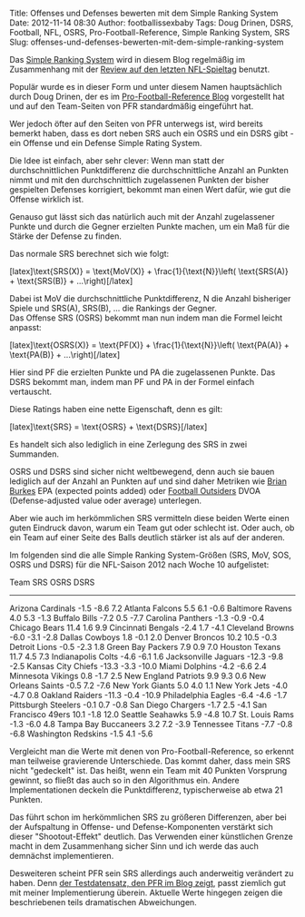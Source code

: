 Title: Offenses und Defenses bewerten mit dem Simple Ranking System
Date: 2012-11-14 08:30
Author: footballissexbaby
Tags: Doug Drinen, DSRS, Football, NFL, OSRS, Pro-Football-Reference, Simple Ranking System, SRS
Slug: offenses-und-defenses-bewerten-mit-dem-simple-ranking-system

Das [Simple Ranking System][] wird in diesem Blog regelmäßig im
Zusammenhang mit der [Review auf den letzten NFL-Spieltag][] benutzt.

Populär wurde es in dieser Form und unter diesem Namen hauptsächlich
durch Doug Drinen, der es im [Pro-Football-Reference Blog][] vorgestellt
hat und auf den Team-Seiten von PFR standardmäßig eingeführt hat.

Wer jedoch öfter auf den Seiten von PFR unterwegs ist, wird bereits
bemerkt haben, dass es dort neben SRS auch ein OSRS und ein DSRS gibt -
ein Offense und ein Defense Simple Rating System.

Die Idee ist einfach, aber sehr clever: Wenn man statt der
durchschnittlichen Punktdifferenz die durchschnittliche Anzahl an
Punkten nimmt und mit den durchschnittlich zugelassenen Punkten der
bisher gespielten Defenses korrigiert, bekommt man einen Wert dafür, wie
gut die Offense wirklich ist.

Genauso gut lässt sich das natürlich auch mit der Anzahl zugelassener
Punkte und durch die Gegner erzielten Punkte machen, um ein Maß für die
Stärke der Defense zu finden.

Das normale SRS berechnet sich wie folgt:

[latex]\\text{SRS(X)} = \\text{MoV(X)} + \\frac{1}{\\text{N}}\\left(
\\text{SRS(A)} + \\text{SRS(B)} + ...\\right)[/latex]

Dabei ist MoV die durchschnittliche Punktdifferenz, N die Anzahl
bisheriger Spiele und SRS(A), SRS(B), ... die Rankings der Gegner.  
Das Offense SRS (OSRS) bekommt man nun indem man die Formel leicht
anpasst:

[latex]\\text{OSRS(X)} = \\text{PF(X)} + \\frac{1}{\\text{N}}\\left(
\\text{PA(A)} + \\text{PA(B)} + ...\\right)[/latex]

Hier sind PF die erzielten Punkte und PA die zugelassenen Punkte. Das
DSRS bekommt man, indem man PF und PA in der Formel einfach vertauscht.

Diese Ratings haben eine nette Eigenschaft, denn es gilt:

[latex]\\text{SRS} = \\text{OSRS} + \\text{DSRS}[/latex]

Es handelt sich also lediglich in eine Zerlegung des SRS in zwei
Summanden.

OSRS und DSRS sind sicher nicht weltbewegend, denn auch sie bauen
lediglich auf der Anzahl an Punkten auf und sind daher Metriken wie
[Brian Burkes][] EPA (expected points added) oder [Football Outsiders][]
DVOA (Defense-adjusted value oder average) unterlegen.

Aber wie auch im herkömmlichen SRS vermitteln diese beiden Werte einen
guten Eindruck davon, warum ein Team gut oder schlecht ist. Oder auch,
ob ein Team auf einer Seite des Balls deutlich stärker ist als auf der
anderen.

Im folgenden sind die alle Simple Ranking System-Größen (SRS, MoV, SOS,
OSRS und DSRS) für die NFL-Saison 2012 nach Woche 10 aufgelistet:

  Team                   SRS     OSRS   DSRS
  ---------------------- ------- ------ -------
  Arizona Cardinals      -1.5    -8.6   7.2
  Atlanta Falcons        5.5     6.1    -0.6
  Baltimore Ravens       4.0     5.3    -1.3
  Buffalo Bills          -7.2    0.5    -7.7
  Carolina Panthers      -1.3    -0.9   -0.4
  Chicago Bears          11.4    1.6    9.9
  Cincinnati Bengals     -2.4    1.7    -4.1
  Cleveland Browns       -6.0    -3.1   -2.8
  Dallas Cowboys         1.8     -0.1   2.0
  Denver Broncos         10.2    10.5   -0.3
  Detroit Lions          -0.5    -2.3   1.8
  Green Bay Packers      7.9     0.9    7.0
  Houston Texans         11.7    4.5    7.3
  Indianapolis Colts     -4.6    -6.1   1.6
  Jacksonville Jaguars   -12.3   -9.8   -2.5
  Kansas City Chiefs     -13.3   -3.3   -10.0
  Miami Dolphins         -4.2    -6.6   2.4
  Minnesota Vikings      0.8     -1.7   2.5
  New England Patriots   9.9     9.3    0.6
  New Orleans Saints     -0.5    7.2    -7.6
  New York Giants        5.0     4.0    1.1
  New York Jets          -4.0    -4.7   0.8
  Oakland Raiders        -11.3   -0.4   -10.9
  Philadelphia Eagles    -6.4    -4.6   -1.7
  Pittsburgh Steelers    -0.1    0.7    -0.8
  San Diego Chargers     -1.7    2.5    -4.1
  San Francisco 49ers    10.1    -1.8   12.0
  Seattle Seahawks       5.9     -4.8   10.7
  St. Louis Rams         -1.3    -6.0   4.8
  Tampa Bay Buccaneers   3.2     7.2    -3.9
  Tennessee Titans       -7.7    -0.8   -6.8
  Washington Redskins    -1.5    4.1    -5.6

Vergleicht man die Werte mit denen von Pro-Football-Reference, so
erkennt man teilweise gravierende Unterschiede. Das kommt daher, dass
mein SRS nicht "gedeckelt" ist. Das heißt, wenn ein Team mit 40 Punkten
Vorsprung gewinnt, so fließt das auch so in den Algorithmus ein. Andere
Implementationen deckeln die Punktdifferenz, typischerweise ab etwa 21
Punkten.

Das führt schon im herkömmlichen SRS zu größeren Differenzen, aber bei
der Aufspaltung in Offense- und Defense-Komponenten verstärkt sich
dieser "Shootout-Effekt" deutlich. Das Verwenden einer künstlichen
Grenze macht in dem Zusammenhang sicher Sinn und ich werde das auch
demnächst implementieren.

Desweiteren scheint PFR sein SRS allerdings auch anderweitig verändert
zu haben. Denn [der Testdatensatz, den PFR im Blog zeigt][], passt
ziemlich gut mit meiner Implementierung überein. Aktuelle Werte hingegen
zeigen die beschriebenen teils dramatischen Abweichungen.

  [Simple Ranking System]: http://footballissexbaby.de/2012/09/simple-ranking-system-einfach-aber-gut/
    "Simple Ranking System – einfach aber gut"
  [Review auf den letzten NFL-Spieltag]: http://footballissexbaby.de/category/preview-review/
  [Pro-Football-Reference Blog]: http://www.pro-football-reference.com/blog/?p=37
  [Brian Burkes]: http://www.advancednflstats.com
  [Football Outsiders]: http://www.footballoutsiders.com
  [der Testdatensatz, den PFR im Blog zeigt]: http://www.pro-football-reference.com/blog/?p=539
